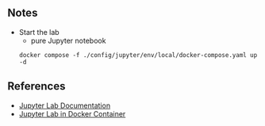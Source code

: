 ## Notes
- Start the lab
    - pure Jupyter notebook
    ```commandline
    docker compose -f ./config/jupyter/env/local/docker-compose.yaml up -d
    ```

## References
- [Jupyter Lab Documentation](https://jupyterlab.readthedocs.io/en/latest/)
- [Jupyter Lab in Docker Container](https://docs.docker.com/guides/use-case/jupyter/)